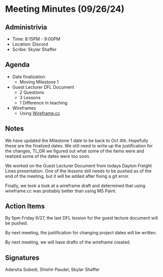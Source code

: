 # Meeting Minutes (09/26/24)

## Administrivia
<!-- The scribe is the person taking the _notes_. This is encouraged to be a single person to reduce problems. -->
* Time: 8:15PM - 9:00PM
* Location: Discord
* Scribe: Skylar Shaffer

## Agenda
* Date finalization
  * Moving Milestone 1
* Guest Lecturer DFL Document
  * 2 Questions
  * 3 Lessons
  * 1 Difference in teaching
* Wireframes
  * Using [Wireframe.cc](https://wireframe.cc)

## Notes
We have updated the Milestone 1 date to be back to Oct 4th. Hopefully these are the finalized dates. We still need to write up 
the justification for the changes, TL;DR we figured out what some of the items were and realized some of the dates were too soon.

We worked on the Guest Lecturer Document from todays Dayton Freight Lines presentation. One of the lessons still needs to be pushed 
as of the end of the meeting, but it will be added after fixing a git error.

Finally, we took a look at a wireframe draft and determined that using wireframe.cc was probably better than using MS Paint.

## Action Items
<!-- These are generally distilled from the notes. Essentially, these are "by the next meetings, _this person_ will take _this action_." -->
By 5pm Friday 9/27, the last DFL lession for the guest lecture document will be pushed.

By next meeting, the justification for changing project dates will be written.

By next meeting, we will have drafts of the wireframe created.

## Signatures
<!-- Add signatures on 10/1 -->
Adarsha Subedi, Shishir Paudel, Skylar Shaffer